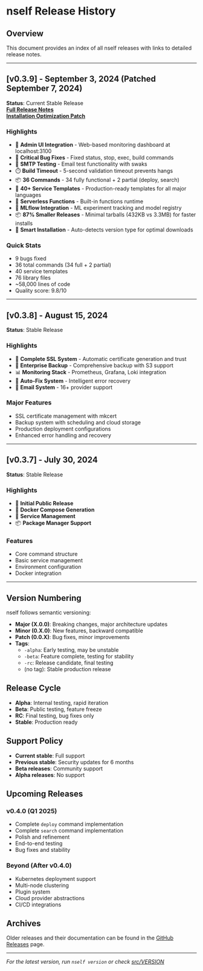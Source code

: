# nself Release History

## Overview

This document provides an index of all nself releases with links to detailed release notes.

---

## [v0.3.9] - September 3, 2024 (Patched September 7, 2024)

**Status**: Current Stable Release  
**[Full Release Notes](./RELEASE-v0.3.9-final.md)**  
**[Installation Optimization Patch](./RELEASE-v0.3.9-patch2.md)**

### Highlights
- 🎯 **Admin UI Integration** - Web-based monitoring dashboard at localhost:3100
- 🐛 **Critical Bug Fixes** - Fixed status, stop, exec, build commands
- 📧 **SMTP Testing** - Email test functionality with swaks
- ⏱️ **Build Timeout** - 5-second validation timeout prevents hangs
- 📦 **36 Commands** - 34 fully functional + 2 partial (deploy, search)
- 🚀 **40+ Service Templates** - Production-ready templates for all major languages
- 🧪 **Serverless Functions** - Built-in functions runtime
- 🤖 **MLflow Integration** - ML experiment tracking and model registry
- 📦 **87% Smaller Releases** - Minimal tarballs (432KB vs 3.3MB) for faster installs
- 🚀 **Smart Installation** - Auto-detects version type for optimal downloads

### Quick Stats
- 9 bugs fixed
- 36 total commands (34 full + 2 partial)
- 40 service templates
- 76 library files
- ~58,000 lines of code
- Quality score: 9.8/10

---

## [v0.3.8] - August 15, 2024

**Status**: Stable Release

### Highlights
- 🔐 **Complete SSL System** - Automatic certificate generation and trust
- 💾 **Enterprise Backup** - Comprehensive backup with S3 support
- 📊 **Monitoring Stack** - Prometheus, Grafana, Loki integration
- 🔧 **Auto-Fix System** - Intelligent error recovery
- 📧 **Email System** - 16+ provider support

### Major Features
- SSL certificate management with mkcert
- Backup system with scheduling and cloud storage
- Production deployment configurations
- Enhanced error handling and recovery

---

## [v0.3.7] - July 30, 2024

**Status**: Stable Release

### Highlights
- 🚀 **Initial Public Release**
- 🐳 **Docker Compose Generation**
- 🔄 **Service Management**
- 📦 **Package Manager Support**

### Features
- Core command structure
- Basic service management
- Environment configuration
- Docker integration

---

## Version Numbering

nself follows semantic versioning:

- **Major (X.0.0)**: Breaking changes, major architecture updates
- **Minor (0.X.0)**: New features, backward compatible
- **Patch (0.0.X)**: Bug fixes, minor improvements
- **Tags**: 
  - `-alpha`: Early testing, may be unstable
  - `-beta`: Feature complete, testing for stability
  - `-rc`: Release candidate, final testing
  - (no tag): Stable production release

## Release Cycle

- **Alpha**: Internal testing, rapid iteration
- **Beta**: Public testing, feature freeze
- **RC**: Final testing, bug fixes only
- **Stable**: Production ready

## Support Policy

- **Current stable**: Full support
- **Previous stable**: Security updates for 6 months
- **Beta releases**: Community support
- **Alpha releases**: No support

## Upcoming Releases

### v0.4.0 (Q1 2025)
- Complete `deploy` command implementation
- Complete `search` command implementation
- Polish and refinement
- End-to-end testing
- Bug fixes and stability

### Beyond (After v0.4.0)
- Kubernetes deployment support
- Multi-node clustering
- Plugin system
- Cloud provider abstractions
- CI/CD integrations

## Archives

Older releases and their documentation can be found in the [GitHub Releases](https://github.com/acamarata/nself/releases) page.

---

*For the latest version, run `nself version` or check [src/VERSION](../src/VERSION)*
